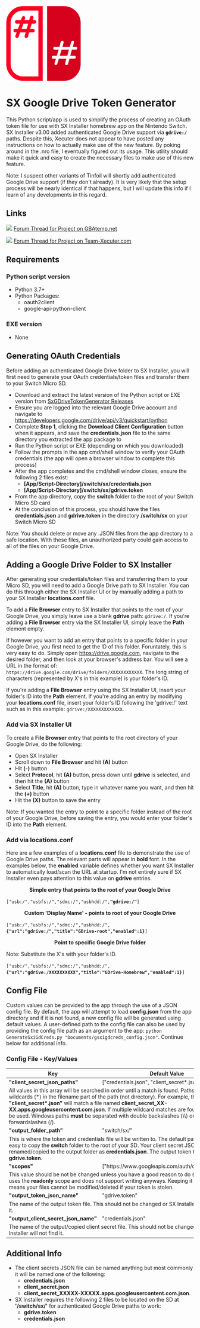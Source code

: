 <img src="favicon.png" width=200>

# SX Google Drive Token Generator

This Python script/app is used to simplify the process of creating an OAuth token file for use with SX Installer homebrew app on the Nintendo Switch. SX Installer v3.00 added authenticated Google Drive support via **`gdrive:/`** paths. Despite this, Xecuter does not appear to have posted any instructions on how to actually make use of the new feature. By poking around in the .nro file, I eventually figured out its usage. This utility should make it quick and easy to create the necessary files to make use of this new feature.

Note: I suspect other variants of Tinfoil will shortly add authenticated Google Drive support (if they don't already). It is very likely that the setup process will be nearly identical if that happens, but I will update this info if I learn of any developments in this regard.

## Links

<img src="http://gbatemp.net/favicon.ico"> [Forum Thread for Project on GBAtemp.net](https://gbatemp.net/threads/gdrive-token-generator-for-sx-installer-authenticated-google-drive-support.550333/)


<img src="https://team-xecuter.com/favicon.ico"> [Forum Thread for Project on Team-Xecuter.com](https://team-xecuter.com/community/threads/gdrive-token-generator-for-sx-installer-authenticated-google-drive-support.132583/)

## Requirements

### Python script version

* Python 3.7+
* Python Packages:
    * oauth2client
    * google-api-python-client

### EXE version

* None


## Generating OAuth Credentials

Before adding an authenticated Google Drive folder to SX Installer, you will first need to generate your OAuth credentials/token files and transfer them to your Switch Micro SD.

* Download and extract the latest version of the Python script or EXE version from [SxGDriveTokenGenerator Releases](https://github.com/lahma69/SxGDriveTokenGenerator/releases)
* Ensure you are logged into the relevant Google Drive account and navigate to https://developers.google.com/drive/api/v3/quickstart/python
* Complete **Step 1**, clicking the **Download Client Configuration** button when it appears, and save the **credentials.json** file to the same directory you extracted the app package to
* Run the Python script or EXE (depending on which you downloaded)
* Follow the prompts in the app cmd/shell window to verify your OAuth credentials (the app will open a browser window to complete this process)
* After the app completes and the cmd/shell window closes, ensure the following 2 files exist:
    * **[App/Script-Directory]/switch/sx/credentials.json**
    * **[App/Script-Directory]/switch/sx/gdrive.token**
* From the app directory, copy the **switch** folder to the root of your Switch Micro SD card
* At the conclusion of this process, you should have the files **credentials.json** and **gdrive.token** in the directory **/switch/sx** on your Switch Micro SD

Note: You should delete or move any .JSON files from the app directory to a safe location. With these files, an unauthorized party could gain access to all of the files on your Google Drive.


## Adding a Google Drive Folder to SX Installer

After generating your credentials/token files and transferring them to your Micro SD, you will need to add a Google Drive path to SX Installer. You can do this through either the SX Installer UI or by manually adding a path to your SX Installer **locations.conf** file.

To add a **File Browser** entry to SX Installer that points to the root of your Google Drive, you simply leave use a blank **gdrive** path: `gdrive:/`. If you're adding a **File Browser** entry via the SX Installer UI, simply leave the **Path** element empty.

If however you want to add an entry that points to a specific folder in your Google Drive, you first need to get the ID of this folder. Foruntately, this is very easy to do. Simply open https://drive.google.com, navigate to the desired folder, and then look at your browser's address bar. You will see a URL in the format of: `https://drive.google.com/drive/folders/XXXXXXXXXXXX`. The long string of characters (represented by X's in this example) is your folder's ID.

If you're adding a **File Browser** entry using the SX Installer UI, insert your folder's ID into the **Path** element. If you're adding an entry by modifying your **locations.conf** file, insert your folder's ID following the 'gdrive:/' text such as in this example: `gdrive:/XXXXXXXXXXXXX`.

### Add via SX Installer UI

To create a **File Browser** entry that points to the root directory of your Google Drive, do the following:

* Open SX Installer
* Scroll down to **File Browser** and hit **(A)** button
* Hit **(-)** button
* Select **Protocol**, hit **(A)** button, press down until **gdrive** is selected, and then hit the **(A)** button
* Select **Title**, hit **(A)** button, type in whatever name you want, and then hit the **(+)** button
* Hit the **(X)** button to save the entry

Note: If you wanted the entry to point to a specific folder instead of the root of your Google Drive, before saving the entry, you would enter your folder's ID into the **Path** element.

### Add via **locations.conf**

Here are a few examples of a **locations.conf** file to demonstrate the use of Google Drive paths. The relevant parts will appear in **bold** font. In the examples below, the **enabled** variable defines whether you want SX Installer to automatically load/scan the URL at startup. I'm not entirely sure if SX Installer even pays attention to this value on **gdrive** entries.

<p align="center"><b>Simple entry that points to the root of your Google Drive</b></p>

<code>["usb:/","usbfs:/","sdmc:/","usbhdd:/",<b>"gdrive:/"</b>]</code>

<p align="center"><b>Custom 'Display Name' - points to root of your Google Drive</b></p>

<code>["usb:/","usbfs:/","sdmc:/","usbhdd:/",<b>{"url":"gdrive:/","title":"GDrive-root","enabled":1}</b>]</code>

<p align="center"><b>Point to specific Google Drive folder</b></p>

Note: Substitute the X's with your folder's ID.

<code>["usb:/","usbfs:/","sdmc:/","usbhdd:/",<b>{"url":"gdrive:/XXXXXXXXXX","title":"GDrive-Homebrew","enabled":1}</b>]</code>


## Config File

Custom values can be provided to the app through the use of a JSON config file. By default, the app will attempt to load **config.json** from the app directory and if it is not found, a new config file will be generated using default values. A user-defined path to the config file can also be used by providing the config file path as an argument to the app:
`python GenerateSxiGdCreds.py "Documents/gsxigdcreds_config.json"`.
Continue below for additional info.

### Config File - Key/Values

<table>
    <thead>
        <tr>
            <th><b>Key</b></th>
            <th><b>Default Value</b></th>
        </tr>
    </thead>
    <tbody>
        <tr>
            <td><b>"client_secret_json_paths"</b></td>
            <td>["credentials.json", "client_secret*.json"]</td>
        </tr>
        <tr>
          <td colspan=2>All values in this array will be searched in order until a match is found. Paths support wildcards (*) in the filename part of the path (not directory). For example, the default value <b>"client_secret*.json"</b> will match a file named <b>client_secret_XX-XX.apps.googleusercontent.com.json</b>. If multiple wildcard matches are found, the 1st will be used. Windows paths <b>must</b> be separated with double backslashes (\\) or forwardslashes (/).</td>
        </tr>
        <tr>
            <td><b>"output_folder_path"</b></td>
            <td>"switch/sx/"</td>
        </tr>
        <tr>
          <td colspan=2>This is where the token and credentials file will be written to. The default path makes it easy to copy the <b>switch</b> folder to the root of your SD. Your client secret JSON is renamed/copied to the output folder as <b>credentials.json</b>. The output token file is named <b>gdrive.token</b>.</td>
        </tr>
        <tr>
            <td><b>"scopes"</b></td>
            <td>["https://www.googleapis.com/auth/drive.readonly"]</td>
        </tr>
        <tr>
          <td colspan=2>This value should be not be changed unless you have a good reason to do so. SX Installer uses the <b>readonly</b> scope and does not support writing anyways. Keeping it <b>readonly</b> means your files cannot be modified/deleted if your token is stolen.</td>
        </tr>
        <tr>
            <td><b>"output_token_json_name"</b></td>
            <td>"gdrive.token"</td>
        </tr>
        <tr>
          <td colspan=2>The name of the output token file. This should not be changed or SX Installer will not find it.</td>
        </tr>
        <tr>
            <td><b>"output_client_secret_json_name"</b></td>
            <td>"credentials.json"</td>
        </tr>
        <tr>
          <td colspan=2>The name of the output/copied client secret file. This should not be changed or SX Installer will not find it.</td>
        </tr>
    </tbody>
</table>


## Additional Info

* The client secrets JSON file can be named anything but most commonly it will be named one of the following:
    * **credentials.json**
    * **client_secret.json**
    * **client_secret_XXXXX-XXXXX.apps.googleusercontent.com.json**.
* SX Installer requires the following 2 files to be located on the SD at **'/switch/sx/'** for authenticated Google Drive paths to work:
    * **gdrive.token**
    * **credentials.json**
